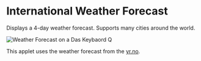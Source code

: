 # International Weather Forecast

Displays a 4-day weather forecast. Supports many cities around the world.

![Weather Forecast on a Das Keybaord Q](https://raw.githubusercontent.com/daskeyboard/daskeyboard-applet--weather-forecast/master/assets/KeyColorsLegend.png "Q Weather Forecast color legend")

This applet uses the weather forecast from the [yr.no](https://www.yr.no/).
